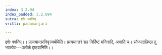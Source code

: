 ```yaml
---
index: 3.2.94
index_padded: 3.2.094
sutra: द्दशेः क्वनिप्
vritti: padamanjari

---
```

द्दशेः क्वनिप्।। प्रत्ययान्तरनिवृत्त्यर्थमिति। प्रत्ययान्तरं सह निर्दिष्टं मनिनादि, अणादि च। सोपपदान्निष्ठा तु भवत्येव---पलोकं द्दष्टवानिति।।